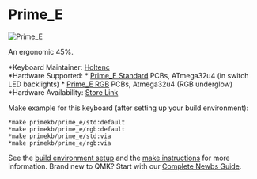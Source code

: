 # Prime_E

![Prime_E](https://imgur.com/7Rl4JOA.jpg)

An ergonomic 45%. 

*Keyboard Maintainer: [Holtenc](https://github.com/holtenc/)  
*Hardware Supported:
    * [Prime_E Standard](std/) PCBs, ATmega32u4 (in switch LED backlights)
    * [Prime_E RGB](rgb/) PCBs, Atmega32u4 (RGB underglow)
*Hardware Availability: [Store Link](https://www.primekb.com)

Make example for this keyboard (after setting up your build environment):

    *make primekb/prime_e/std:default
    *make primekb/prime_e/rgb:default
    *make primekb/prime_e/std:via
    *make primekb/prime_e/rgb:via

See the [build environment setup](https://docs.qmk.fm/#/getting_started_build_tools) and the [make instructions](https://docs.qmk.fm/#/getting_started_make_guide) for more information. Brand new to QMK? Start with our [Complete Newbs Guide](https://docs.qmk.fm/#/newbs).
